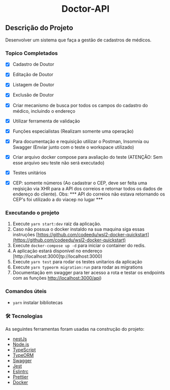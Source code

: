 <h1 align="center"> Doctor-API </h1>


## Descrição do Projeto
<p align="justify"> Desenvolver um sistema que faça a gestão de cadastros de médicos.</p>

### Topico Completados

- [x] Cadastro de Doutor
- [x] Editação de Doutor
- [x] Listagem de Doutor
- [x] Exclusão de Doutor
- [x] Criar mecanismo de busca por todos os campos do cadastro do médico, incluindo o endereço
- [x] Utilizar ferramenta de validação 
- [x] Funções especialistas (Realizam somente uma operação)
- [x] Para documentação e requisição utilizar o Postman, Insomnia ou Swagger (Enviar junto com o teste o workspace utilizado)
- [x] Criar arquivo docker compose para avaliação do teste (ATENÇÃO: Sem esse arquivo seu teste não será executado)
- [x] Testes unitários
- [x] CEP: somente números (Ao cadastrar o CEP, deve ser feita uma reqisição via XHR para a API dos correios e retornar todos os dados de endereço do cliente). Obs: *** API do correios não estava retornando os CEP's foi utilizado a do viacep no lugar *** 


### Executando o projeto

  1. Execute ```yarn start:dev``` raiz da aplicação.
  2. Caso não possua o docker instaldo na sua maquina siga essas instruções [https://github.com/codeedu/wsl2-docker-quickstart](https://github.com/codeedu/wsl2-docker-quickstart) 
  1. Execute ```docker-compose up -d``` para iniciar o container do redis. 
  3. A aplicação estará disponível no endereço [http://localhost:3000]tp://localhost:3000)
  4. Execute ``yarn test`` para rodar os testes unitarios da aplicação
  4. Execute ``yarn typeorm migration:run`` para rodar as migrations
  6. Documentação em swagger para ter acesso a rota e testar os endpoints com as funções [http://localhost:3000/api](http://localhost:3000/api))


### Comandos úteis
  - `yarn` instalar bibliotecas
  
### 🛠 Tecnologias

As seguintes ferramentas foram usadas na construção do projeto:

- [nestJs](https://docs.nestjs.com)
- [Node.js](https://nodejs.org/en/)
- [TypeScript](https://www.typescriptlang.org/)
- [TypeORM](https://www.npmjs.com/package/typeorm)
- [Swagger](https://docs.nestjs.com/openapi/types-and-parameters#types-and-parameters)
- [Jest](https://jestjs.io)
- [Eslintrc](https://eslint.org/docs/user-guide/configuring/)
- [Prettier](https://prettier.io)
- [Docker](https://www.docker.com)
  
  
  
  
